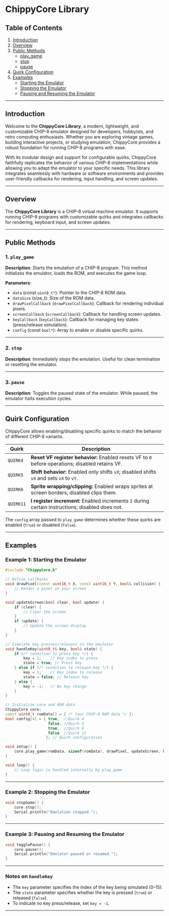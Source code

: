 # ChippyCore Library

## Table of Contents
1. [Introduction](#introduction)
2. [Overview](#overview)
3. [Public Methods](#public-methods)
   - [play_game](#play_game)
   - [stop](#stop)
   - [pause](#pause)
4. [Quirk Configuration](#quirk-configuration)
5. [Examples](#examples)
   - [Starting the Emulator](#example-1-starting-the-emulator)
   - [Stopping the Emulator](#example-2-stopping-the-emulator)
   - [Pausing and Resuming the Emulator](#example-3-pausing-and-resuming-the-emulator)

---

## Introduction
Welcome to the **ChippyCore Library**, a modern, lightweight, and customizable CHIP-8 emulator designed for developers, hobbyists, and retro computing enthusiasts. Whether you are exploring vintage games, building interactive projects, or studying emulation, ChippyCore provides a robust foundation for running CHIP-8 programs with ease.

With its modular design and support for configurable quirks, ChippyCore faithfully replicates the behavior of various CHIP-8 implementations while allowing you to adapt the emulator to your specific needs. This library integrates seamlessly with hardware or software environments and provides user-friendly callbacks for rendering, input handling, and screen updates.

---

## Overview
The **ChippyCore Library** is a CHIP-8 virtual machine emulator. It supports running CHIP-8 programs with customizable quirks and integrates callbacks for rendering, keyboard input, and screen updates.

---

## Public Methods

### 1. `play_game`
**Description**: Starts the emulation of a CHIP-8 program. This method initializes the emulator, loads the ROM, and executes the game loop.

**Parameters**:
- `data` (const `uint8_t*`): Pointer to the CHIP-8 ROM data.
- `dataSize` (size_t): Size of the ROM data.
- `drawPixelCallback` (`drawPixelCallback`): Callback for rendering individual pixels.
- `screenCallback` (`screenCallback`): Callback for handling screen updates.
- `keyCallback` (`keyCallback`): Callback for managing key states (press/release simulation).
- `config` (const `bool*`): Array to enable or disable specific quirks.

---

### 2. `stop`
**Description**: Immediately stops the emulation. Useful for clean termination or resetting the emulator.

---

### 3. `pause`
**Description**: Toggles the paused state of the emulator. While paused, the emulator halts execution cycles.

---

## Quirk Configuration
ChippyCore allows enabling/disabling specific quirks to match the behavior of different CHIP-8 variants.

| Quirk   | Description                                                                                       |
|---------|---------------------------------------------------------------------------------------------------|
| `QUIRK4` | **Reset VF register behavior:** Enabled resets VF to `0` before operations; disabled retains VF. |
| `QUIRK5` | **Shift behavior:** Enabled only shifts `vX`; disabled shifts `vX` and sets `vX` to `vY`.        |
| `QUIRK6` | **Sprite wrapping/clipping:** Enabled wraps sprites at screen borders; disabled clips them.      |
| `QUIRK11`| **I register increment:** Enabled increments `I` during certain instructions; disabled does not. |

The `config` array passed to `play_game` determines whether these quirks are enabled (`true`) or disabled (`false`).

---

## Examples

### Example 1: Starting the Emulator
```cpp
#include "ChippyCore.h"

// Define callbacks
void drawPixel(const uint16_t X, const uint16_t Y, bool& collision) {
    // Render a pixel on your screen
}

void updateScreen(bool clear, bool update) {
    if (clear) {
        // Clear the screen
    }
    if (update) {
        // Update the screen display
    }
}

// Simulate key presses/releases in the emulator
void handleKey(uint8_t& key, bool& state) {
    if (/* condition to press key */) {
        key = 1;    // Key index to press
        state = true; // Press key
    } else if (/* condition to release key */) {
        key = 1;    // Key index to release
        state = false; // Release key
    } else {
        key = -1;   // No key change
    }
}

// Initialize core and ROM data
ChippyCore core;
const uint8_t romData[] = { /* Your CHIP-8 ROM data */ };
bool config[4] = { true,  //Quirk 4
                   false, //Quirk 5
                   true,  //Quirk 6
                   false  //Quirk 11
                  }; // Quirk configuration

void setup() {
    core.play_game(romData, sizeof(romData), drawPixel, updateScreen, handleKey, config);
}

void loop() {
    // Loop logic is handled internally by play_game
}
```

---

### Example 2: Stopping the Emulator
```cpp
void stopGame() {
    core.stop();
    Serial.println("Emulation stopped.");
}
```

---

### Example 3: Pausing and Resuming the Emulator
```cpp
void togglePause() {
    core.pause();
    Serial.println("Emulator paused or resumed.");
}
```

---

### Notes on `handleKey`
- The `key` parameter specifies the index of the key being simulated (0–15).
- The `state` parameter specifies whether the key is pressed (`true`) or released (`false`).
- To indicate no key press/release, set `key = -1`.

---
